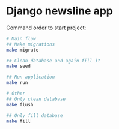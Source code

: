 # Django newsline app

Command order to start project:
```zsh
# Main flow
## Make migrations
make migrate

## Clean database and again fill it
make seed

## Run application
make run

# Other
## Only clean database
make flush

## Only fill database
make fill
```
